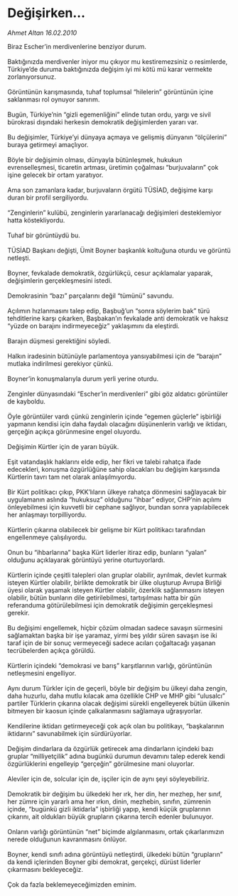 # Değişirken...

*Ahmet Altan 16.02.2010*

<div class="taraf_structure_2col_1zq">
<div class="margen_n">



 <p>Biraz Escher’in merdivenlerine benziyor durum.<br/><br/>Baktığınızda merdivenler iniyor mu çıkıyor mu kestiremezsiniz o resimlerde, Türkiye’de duruma baktığınızda değişim iyi mi kötü mü karar vermekte zorlanıyorsunuz. <br/><br/>Görüntünün karışmasında, tuhaf toplumsal “hilelerin” görüntünün içine saklanması rol oynuyor sanırım. <br/><br/>Bugün, Türkiye’nin “gizli egemenliğini” elinde tutan ordu, yargı ve sivil bürokrasi dışındaki herkesin demokratik değişimlerden yararı var. <br/><br/>Bu değişimler, Türkiye’yi dünyaya açmaya ve gelişmiş dünyanın “ölçülerini” buraya getirmeyi amaçlıyor. <br/><br/>Böyle bir değişimin olması, dünyayla bütünleşmek, hukukun evrenselleşmesi, ticaretin artması, üretimin çoğalması “burjuvaların” çok işine gelecek bir ortam yaratıyor. <br/><br/>Ama son zamanlara kadar, burjuvaların örgütü TÜSİAD, değişime karşı duran bir profil sergiliyordu. <br/><br/>“Zenginlerin” kulübü, zenginlerin yararlanacağı değişimleri desteklemiyor hatta köstekliyordu. <br/><br/>Tuhaf bir görüntüydü bu. <br/><br/>TÜSİAD Başkanı değişti, Ümit Boyner başkanlık koltuğuna oturdu ve görüntü netleşti. <br/><br/>Boyner, fevkalade demokratik, özgürlükçü, cesur açıklamalar yaparak, değişimlerin gerçekleşmesini istedi. <br/><br/>Demokrasinin “bazı” parçalarını değil “tümünü” savundu. <br/><br/>Açılımın hızlanmasını talep edip, Başbuğ’un “sonra söylerim bak” türü tehditlerine karşı çıkarken, Başbakan’ın fevkalade anti demokratik ve haksız “yüzde on barajını indirmeyeceğiz” yaklaşımını da eleştirdi. <br/><br/>Barajın düşmesi gerektiğini söyledi. <br/><br/>Halkın iradesinin bütünüyle parlamentoya yansıyabilmesi için de “barajın” mutlaka indirilmesi gerekiyor çünkü. <br/><br/>Boyner’in konuşmalarıyla durum yerli yerine oturdu. <br/><br/>Zenginler dünyasındaki “Escher’in merdivenleri” gibi göz aldatıcı görüntüler de kayboldu. <br/><br/>Öyle görüntüler vardı çünkü zenginlerin içinde “egemen güçlerle” işbirliği yapmanın kendisi için daha faydalı olacağını düşünenlerin varlığı ve iktidarı, gerçeğin açıkça görünmesine engel oluyordu. <br/><br/>Değişimin Kürtler için de yararı büyük. <br/><br/>Eşit vatandaşlık haklarını elde edip, her fikri ve talebi rahatça ifade edecekleri, konuşma özgürlüğüne sahip olacakları bu değişim karşısında Kürtlerin tavrı tam net olarak anlaşılmıyordu. <br/><br/>Bir Kürt politikacı çıkıp, PKK’lıların ülkeye rahatça dönmesini sağlayacak bir uygulamanın aslında “hukuksuz” olduğunu “ihbar” ediyor, CHP’nin açılımı önleyebilmesi için kuvvetli bir cephane sağlıyor, bundan sonra yapılabilecek her anlaşmayı torpilliyordu. <br/><br/>Kürtlerin çıkarına olabilecek bir gelişme bir Kürt politikacı tarafından engellenmeye çalışılıyordu. <br/><br/>Onun bu “ihbarlarına” başka Kürt liderler itiraz edip, bunların “yalan” olduğunu açıklayarak görüntüyü yerine oturtuyorlardı. <br/><br/>Kürtlerin içinde çeşitli talepleri olan gruplar olabilir, ayrılmak, devlet kurmak isteyen Kürtler olabilir, birlikte demokratik bir ülke oluşturup Avrupa Birliği üyesi olarak yaşamak isteyen Kürtler olabilir, özerklik sağlanmasını isteyen olabilir, bütün bunların dile getirilebilmesi, tartışılması hatta bir gün referanduma götürülebilmesi için demokratik değişimin gerçekleşmesi gerekir. <br/><br/>Bu değişimi engellemek, hiçbir çözüm olmadan sadece savaşın sürmesini sağlamaktan başka bir işe yaramaz, yirmi beş yıldır süren savaşın ise iki taraf için de bir sonuç vermeyeceği sadece acıları çoğaltacağı yaşanan tecrübelerden açıkça görüldü. <br/><br/>Kürtlerin içindeki “demokrasi ve barış” karşıtlarının varlığı, görüntünün netleşmesini engelliyor. <br/><br/>Aynı durum Türkler için de geçerli, böyle bir değişim bu ülkeyi daha zengin, daha huzurlu, daha mutlu kılacak ama özellikle CHP ve MHP gibi “ulusalcı” partiler Türklerin çıkarına olacak değişimi sürekli engelleyerek bütün ülkenin bitmeyen bir kaosun içinde çalkalanmasını sağlamaya uğraşıyorlar. <br/><br/>Kendilerine iktidarı getirmeyeceği çok açık olan bu politikayı, “başkalarının iktidarını” savunabilmek için sürdürüyorlar. <br/><br/>Değişim dindarlara da özgürlük getirecek ama dindarların içindeki bazı gruplar “milliyetçilik” adına bugünkü durumun devamını talep ederek kendi özgürlüklerini engelleyip “gerçeğin” görülmesine mani oluyorlar. <br/><br/>Aleviler için de, solcular için de, işçiler için de aynı şeyi söyleyebiliriz. <br/><br/>Demokratik bir değişim bu ülkedeki her ırk, her din, her mezhep, her sınıf, her zümre için yararlı ama her ırkın, dinin, mezhebin, sınıfın, zümrenin içinde, “bugünkü gizli iktidarla” işbirliği yapıp, kendi küçük gruplarının çıkarını, ait oldukları büyük grupların çıkarına tercih edenler bulunuyor. <br/><br/>Onların varlığı görüntünün “net” biçimde algılanmasını, ortak çıkarlarımızın nerede olduğunun kavranmasını önlüyor. <br/><br/>Boyner, kendi sınıfı adına görüntüyü netleştirdi, ülkedeki bütün “grupların” da kendi içlerinden Boyner gibi demokrat, gerçekçi, dürüst liderler çıkarmasını bekleyeceğiz. <br/><br/>Çok da fazla beklemeyeceğimizden eminim.</p>
<br/>
<br/>
<br/>



<br/>


<div id="taraf_not">
</div>

</div>


</div>
